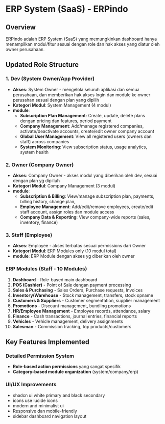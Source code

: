 # ERP System (SaaS) - ERPindo

## Overview

ERPindo adalah ERP System (SaaS) yang memungkinkan dashboard hanya menampilkan modul/fitur sesuai dengan role dan hak akses yang diatur oleh owner perusahaan.

## Updated Role Structure

### 1. Dev (System Owner/App Provider)

- **Akses**: System Owner - mengelola seluruh aplikasi dan semua perusahaan, dan memberikan hak akses login dan module ke owner perusahan sesuai dengan plan yang dipilih
- **Kategori Modul**: System Management (4 modul)
- **module**:
  - **Subscription Plan Management**: Create, update, delete plans dengan pricing dan features, period payment
  - **Company Management**: Add/manage registered companies, activate/deactivate accounts, create/edit owner company account
  - **Global User Management**: View all registered users (owners dan staff) across companies
  - **System Monitoring**: View subscription status, usage analytics, system health

### 2. Owner (Company Owner)

- **Akses**: Company Owner - akses modul yang diberikan oleh dev, sesuai dengan plan yg dipiliuh
- **Kategori Modul**: Company Management (3 modul)
- **module**:
  - **Subscription & Billing**: View/manage subscription plan, payments, billing history, change plan,
  - **Employee Management**: Add/edit/remove employees, create/edit staff account, assign roles dan module access
  - **Company Data & Reporting**: View company-wide reports (sales, inventory, finance)

### 3. Staff (Employee)

- **Akses**: Employee - akses terbatas sesuai permissions dari Owner
- **Kategori Modul**: ERP Modules only (10 modul total)
- **module**: ERP Module dengan akses yg diberikan oleh owner

### ERP Modules (Staff - 10 Modules)

1. **Dashboard** - Role-based main dashboard
2. **POS (Cashier)** - Point of Sale dengan payment processing
3. **Sales & Purchasing** - Sales Orders, Purchase requests, Invoices
4. **Inventory/Warehouse** - Stock management, transfers, stock opname
5. **Customers & Suppliers** - Customer segmentation, supplier management
6. **Promotions** - Discount management, bundling promotions
7. **HR/Employee Management** - Employee records, attendance, salary
8. **Finance** - Cash transactions, journal entries, financial reports
9. **Vehicles** - Vehicle management, delivery assignments
10. **Salesman** - Commission tracking, top products/customers

## Key Features Implemented

### Detailed Permission System

- **Role-based action permissions** yang sangat spesifik
- **Category-based module organization** (system/company/erp)

### UI/UX Improvements

- shadcn ui white primary and black secondary
- icons use lucide icons
- modern and minimalist ui
- Responsive dan mobile-friendly
- sidebar dashboard navigation layout

